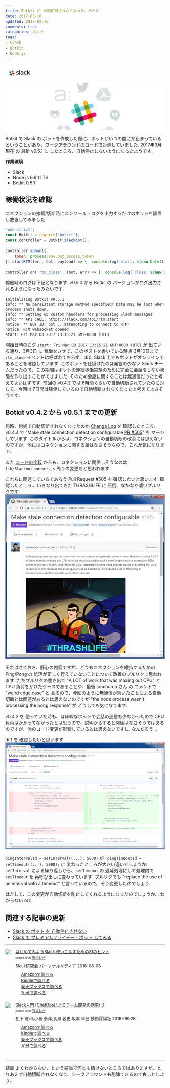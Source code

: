 ```yaml
---
title: Botkit が 自動切断されなくなった、みたい
date: 2017-03-10
updated: 2017-03-10
comments: true
categories: ボット
tags:
- Slack
- Botkit
- Node.js
---
```


![](/assets/slack/slack.png "Slack")

Botkit で Slack の ボットを作成した際に、ボットがいつの間にか止まっているということがあり、[ワークアラウンドのコードで対処](/2016/12/23/Slackのボットを自動停止させない/)していました.
2017年3月現在 の 最新 v0.5.1 に したところ、自動停止しないようになったようです.

**作業環境**
- Slack
- Node.js 6.9.1 LTS
- Botkit 0.5.1


## 稼働状況を確認
コネクションの接続/切断時にコンソール・ログを出力するだけのボットを設置し放置してみました.
```javascript
'use strict';
const Botkit = require('botkit');
const controller = Botkit.slackbot();

controller.spawn({
    token: process.env.bot_access_token
}).startRTM((err, bot, payload) => {  console.log(`start: ${new Date()}`)  });

controller.on('rtm_close', (bot, err) => {  console.log(`close: ${new Date()}`)  });
```

稼働時のログは下記となります. v0.5.0 から Botkit の バージョンがログ出力されるようになったみたいです.
```text
Initializing Botkit v0.5.1
info: ** No persistent storage method specified! Data may be lost when process shuts down.
info: ** Setting up custom handlers for processing Slack messages
info: ** API CALL: https://slack.com/api/rtm.start
notice: ** BOT ID: bot ...attempting to connect to RTM!
notice: RTM websocket opened
start: Fri Mar 03 2017 13:15:21 GMT+0000 (UTC)
```

開始日時のログ `start: Fri Mar 03 2017 13:15:21 GMT+0000 (UTC)` が 出ている通り、3月3日 に 稼働をさせて、このポストを書いている時点 3月10日まで `rtm_close` イベントは呼ばれておらず、また Slack 上でもボットがオンラインであることを確認しています. このボットを仕掛けたのは発言の少ない Slack チームだったので、この期間はボットの連続稼働実験のために完全に会話をしない状態を作り出すことができました. そのため会話に関することは無通信だったと考えてよいはずです.
前回の v0.4.2 では 6時間ぐらいで自動切断されていたのに対して、今回は 7日間は稼働しているので自動切断されなくなったと考えてよさそうです.


## Botkit v0.4.2 から v0.5.1 までの更新
何時、何処で自動切断されなくなったのか [Change Log](https://github.com/howdyai/botkit/blob/master/changelog.md) を 確認したところ、v0.4.4 で "Make stale connection detection configurable [PR #505](https://github.com/howdyai/botkit/pull/505)" を マージしています.
このタイトルからは、コネクションの自動切断の改善には思えないのですが、他にはコネクションに関する話はなさそうなので、これが気になります.

また [コードの比較](https://github.com/howdyai/botkit/compare/v0.4.2...v0.5.1) からも、コネクションに関係しそうなのは `lib/Slackbot_worker.js` 周りの変更だと思われます.

これらに関連しているであろう Pull Request #505 を 確認したいと思います.
確認したところ... いきなり出てきた THRASHLIFE に 圧倒、なかなか凄いプルリクです.
![](/assets/slack/bot/botkit-pr505.png)

それはさておき、肝心の内容ですが、どうもコネクションを維持するための Ping/Pong の 処理が正しく行えていないことについて改善のプルリクに思われます. ただプルリクの書き出で "A LOT of work that was maxing out CPU" と CPU 負荷をかけたケースであることや、最後 jonchurch さん の コメントで "weird edge case" と あるので、今回のように無通信が続いたことによる自動切断とは関連があるとは思えないのですが "the node process wasn't processing the pong response" が どうしても気になります.

v0.4.2 を 使っていた時も、ほぼ暇なボットで会話の通信も少なかったので CPU 負荷はかかってなかったとは思うので、説明からすると関係はなさそうではあるのですが、他のコード変更が影響しているとは思えないですし. なんだろう...

diff を 確認したいと思います.
![](/assets/slack/bot/botkit-pr505-diff.png)

`pingIntervalId = setInterval((...), 5000)` が ` pingTimeoutId = setTimeout((...), 5000);` に 変わったところが大きい違いでしょうか. `setInterval` による繰り返しから、`setTimeout` の 遅延処理にして処理内で `setTimeout` を 再呼び出しに変わっています. プルリクでも "replace the use of an interval with a timeout" と言っているので、そう変更したのでしょう.

はたして、この変更が自動切断を防止してくれるようになったのでしょうか... わからない orz



## 関連する記事の更新
- [Slack の ボット を 自動停止させない](/2016/12/23/Slackのボットを自動停止させない/)
- [Slack で プレミアムフライデー・ボット してみる](/2017/02/22/Slackでプレミアムフライデー・ボットしてみる/)



- - - -
<div class="booklink-box" style="text-align:left;padding-bottom:20px;font-size:small;/zoom: 1;overflow: hidden;"><div class="booklink-image" style="float:left;margin:0 15px 10px 0;"><a href="//af.moshimo.com/af/c/click?a_id=860699&p_id=170&pc_id=185&pl_id=4062&s_v=b5Rz2P0601xu&url=http%3A%2F%2Fwww.amazon.co.jp%2Fexec%2Fobidos%2FASIN%2F4893623265" target="_blank" ><img src="https://images-fe.ssl-images-amazon.com/images/I/51SYfM4adrL._SL160_.jpg" style="border: none;" /></a><img src="//i.moshimo.com/af/i/impression?a_id=860699&p_id=170&pc_id=185&pl_id=4062" width="1" height="1" style="border:none;"></div><div class="booklink-info" style="line-height:120%;/zoom: 1;overflow: hidden;"><div class="booklink-name" style="margin-bottom:10px;line-height:120%"><a href="//af.moshimo.com/af/c/click?a_id=860699&p_id=170&pc_id=185&pl_id=4062&s_v=b5Rz2P0601xu&url=http%3A%2F%2Fwww.amazon.co.jp%2Fexec%2Fobidos%2FASIN%2F4893623265" target="_blank" >はじめてみようSlack 使いこなすための31のヒント</a><img src="//i.moshimo.com/af/i/impression?a_id=860699&p_id=170&pc_id=185&pl_id=4062" width="1" height="1" style="border:none;"><div class="booklink-powered-date" style="font-size:8pt;margin-top:5px;font-family:verdana;line-height:120%">posted with <a href="https://yomereba.com" rel="nofollow" target="_blank">ヨメレバ</a></div></div><div class="booklink-detail" style="margin-bottom:5px;">Slack研究会 パーソナルメディア 2016-08-03    </div><div class="booklink-link2" style="margin-top:10px;"><div class="shoplinkamazon" style="margin-right:5px;background: url('//img.yomereba.com/yl.gif') 0 0 no-repeat;padding: 2px 0 2px 18px;white-space: nowrap;"><a href="//af.moshimo.com/af/c/click?a_id=860699&p_id=170&pc_id=185&pl_id=4062&s_v=b5Rz2P0601xu&url=http%3A%2F%2Fwww.amazon.co.jp%2Fexec%2Fobidos%2FASIN%2F4893623265" target="_blank" >Amazonで調べる</a><img src="//i.moshimo.com/af/i/impression?a_id=860699&p_id=170&pc_id=185&pl_id=4062" width="1" height="1" style="border:none;"></div><div class="shoplinkkindle" style="margin-right:5px;background: url('//img.yomereba.com/yl.gif') 0 0 no-repeat;padding: 2px 0 2px 18px;white-space: nowrap;"><a href="//af.moshimo.com/af/c/click?a_id=860699&p_id=170&pc_id=185&pl_id=4062&s_v=b5Rz2P0601xu&url=http%3A%2F%2Fwww.amazon.co.jp%2Fexec%2Fobidos%2FASIN%2FB01L7HCBT2%2F" target="_blank" >Kindleで調べる</a><img src="//i.moshimo.com/af/i/impression?a_id=860699&p_id=170&pc_id=185&pl_id=4062" width="1" height="1" style="border:none;"></div><div class="shoplinkrakuten" style="margin-right:5px;background: url('//img.yomereba.com/yl.gif') 0 -50px no-repeat;padding: 2px 0 2px 18px;white-space: nowrap;"><a href="//af.moshimo.com/af/c/click?a_id=862013&p_id=56&pc_id=56&pl_id=637&s_v=b5Rz2P0601xu&url=http%3A%2F%2Fbooks.rakuten.co.jp%2Frb%2F14364488%2F" target="_blank" >楽天ブックスで調べる</a><img src="//i.moshimo.com/af/i/impression?a_id=862013&p_id=56&pc_id=56&pl_id=637" width="1" height="1" style="border:none;"></div>            <div class="shoplinkseven" style="margin-right:5px;background: url('//img.yomereba.com/yl.gif') 0 -100px no-repeat;padding: 2px 0 2px 18px;white-space: nowrap;"><a href="//af.moshimo.com/af/c/click?a_id=860693&p_id=932&pc_id=1188&pl_id=12456&s_v=b5Rz2P0601xu&url=http%3A%2F%2F7net.omni7.jp%2Fsearch%2F%3FsearchKeywordFlg%3D1%26keyword%3D4-89-362326-3%2520%257C%25204-893-62326-3%2520%257C%25204-8936-2326-3%2520%257C%25204-89362-326-3%2520%257C%25204-893623-26-3%2520%257C%25204-8936232-6-3" target="_blank" >7netで調べる<img src="//i.moshimo.com/af/i/impression?a_id=860693&p_id=932&pc_id=1188&pl_id=12456" width="1" height="1" style="border:none;"></a></div>                          </div></div><div class="booklink-footer" style="clear: left"></div></div>

<div class="booklink-box" style="text-align:left;padding-bottom:20px;font-size:small;/zoom: 1;overflow: hidden;"><div class="booklink-image" style="float:left;margin:0 15px 10px 0;"><a href="//af.moshimo.com/af/c/click?a_id=860699&p_id=170&pc_id=185&pl_id=4062&s_v=b5Rz2P0601xu&url=http%3A%2F%2Fwww.amazon.co.jp%2Fexec%2Fobidos%2FASIN%2F4774182389" target="_blank" ><img src="https://images-fe.ssl-images-amazon.com/images/I/51g9K9r7quL._SL160_.jpg" style="border: none;" /></a><img src="//i.moshimo.com/af/i/impression?a_id=860699&p_id=170&pc_id=185&pl_id=4062" width="1" height="1" style="border:none;"></div><div class="booklink-info" style="line-height:120%;/zoom: 1;overflow: hidden;"><div class="booklink-name" style="margin-bottom:10px;line-height:120%"><a href="//af.moshimo.com/af/c/click?a_id=860699&p_id=170&pc_id=185&pl_id=4062&s_v=b5Rz2P0601xu&url=http%3A%2F%2Fwww.amazon.co.jp%2Fexec%2Fobidos%2FASIN%2F4774182389" target="_blank" >Slack入門 [ChatOpsによるチーム開発の効率化]</a><img src="//i.moshimo.com/af/i/impression?a_id=860699&p_id=170&pc_id=185&pl_id=4062" width="1" height="1" style="border:none;"><div class="booklink-powered-date" style="font-size:8pt;margin-top:5px;font-family:verdana;line-height:120%">posted with <a href="https://yomereba.com" rel="nofollow" target="_blank">ヨメレバ</a></div></div><div class="booklink-detail" style="margin-bottom:5px;">松下 雅和,小島 泰洋,長瀬 敦史,坂本 卓巳 技術評論社 2016-06-28    </div><div class="booklink-link2" style="margin-top:10px;"><div class="shoplinkamazon" style="margin-right:5px;background: url('//img.yomereba.com/yl.gif') 0 0 no-repeat;padding: 2px 0 2px 18px;white-space: nowrap;"><a href="//af.moshimo.com/af/c/click?a_id=860699&p_id=170&pc_id=185&pl_id=4062&s_v=b5Rz2P0601xu&url=http%3A%2F%2Fwww.amazon.co.jp%2Fexec%2Fobidos%2FASIN%2F4774182389" target="_blank" >Amazonで調べる</a><img src="//i.moshimo.com/af/i/impression?a_id=860699&p_id=170&pc_id=185&pl_id=4062" width="1" height="1" style="border:none;"></div><div class="shoplinkkindle" style="margin-right:5px;background: url('//img.yomereba.com/yl.gif') 0 0 no-repeat;padding: 2px 0 2px 18px;white-space: nowrap;"><a href="//af.moshimo.com/af/c/click?a_id=860699&p_id=170&pc_id=185&pl_id=4062&s_v=b5Rz2P0601xu&url=http%3A%2F%2Fwww.amazon.co.jp%2Fexec%2Fobidos%2FASIN%2FB01HI2TD28%2F" target="_blank" >Kindleで調べる</a><img src="//i.moshimo.com/af/i/impression?a_id=860699&p_id=170&pc_id=185&pl_id=4062" width="1" height="1" style="border:none;"></div><div class="shoplinkrakuten" style="margin-right:5px;background: url('//img.yomereba.com/yl.gif') 0 -50px no-repeat;padding: 2px 0 2px 18px;white-space: nowrap;"><a href="//af.moshimo.com/af/c/click?a_id=862013&p_id=56&pc_id=56&pl_id=637&s_v=b5Rz2P0601xu&url=http%3A%2F%2Fbooks.rakuten.co.jp%2Frb%2F14263497%2F" target="_blank" >楽天ブックスで調べる</a><img src="//i.moshimo.com/af/i/impression?a_id=862013&p_id=56&pc_id=56&pl_id=637" width="1" height="1" style="border:none;"></div>           <div class="shoplinkseven" style="margin-right:5px;background: url('//img.yomereba.com/yl.gif') 0 -100px no-repeat;padding: 2px 0 2px 18px;white-space: nowrap;"><a href="//af.moshimo.com/af/c/click?a_id=860693&p_id=932&pc_id=1188&pl_id=12456&s_v=b5Rz2P0601xu&url=http%3A%2F%2F7net.omni7.jp%2Fsearch%2F%3FsearchKeywordFlg%3D1%26keyword%3D4-77-418238-4%2520%257C%25204-774-18238-4%2520%257C%25204-7741-8238-4%2520%257C%25204-77418-238-4%2520%257C%25204-774182-38-4%2520%257C%25204-7741823-8-4" target="_blank" >7netで調べる<img src="//i.moshimo.com/af/i/impression?a_id=860693&p_id=932&pc_id=1188&pl_id=12456" width="1" height="1" style="border:none;"></a></div>                          </div></div><div class="booklink-footer" style="clear: left"></div></div>



- - - -
結局 よくわからない、という結論で何とも情けないところではありますが、とりあえず自動切断されなくなり、ワークアラウンドも削除できるので良しとしよう...
